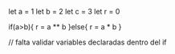 let a = 1
let b = 2
let c = 3
let r = 0

if(a>b){
 r = a ** b
}else{
 r = a * b
}

// falta validar variables declaradas dentro del if